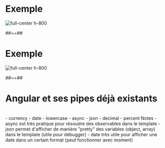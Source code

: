 <!-- .slide: class="sfeir-basic-slide" -->
# Exemple
<img alt="full-center h-800" src="assets/images/school/pipe/exemple_filter_uppercase.png" />

##==##

<!-- .slide: class="sfeir-basic-slide" -->
# Exemple
<img alt="full-center h-800" src="assets/images/school/pipe/exemple_filter_date.png" />

##==##

<!-- .slide: class="sfeir-basic-slide" -->
# Angular et ses pipes déjà existants
<br>
- currency
- date
- lowercase
- async
- json
- decimal
- percent
Notes
- async est très pratique pour résoudre des observables dans le template
- json permet d'afficher de manière "pretty" des variables (object, array) dans le template (utile pour débugger)
- date très utile pour afficher une date dans un certain format (peut fonctionner avec moment)
